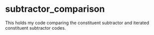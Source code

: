 # subtractor_comparison
This holds my code comparing the constituent subtractor and iterated constituent subtractor codes.
